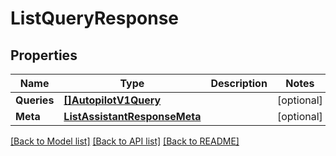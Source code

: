 # ListQueryResponse

## Properties

Name | Type | Description | Notes
------------ | ------------- | ------------- | -------------
**Queries** | [**[]AutopilotV1Query**](AutopilotV1Query.md) |  |[optional] 
**Meta** | [**ListAssistantResponseMeta**](ListAssistantResponseMeta.md) |  |[optional] 

[[Back to Model list]](../README.md#documentation-for-models) [[Back to API list]](../README.md#documentation-for-api-endpoints) [[Back to README]](../README.md)


